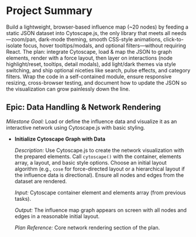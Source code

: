 # Project Summary

Build a lightweight, browser-based influence map (~20 nodes) by feeding a static JSON dataset into Cytoscape.js, the only library that meets all needs—zoom/pan, dark-mode theming, smooth CSS-style animations, click-to-isolate focus, hover tooltips/modals, and optional filters—without requiring React. The plan: integrate Cytoscape, load & map the JSON to graph elements, render with a force layout, then layer on interactions (node highlight/reset, tooltips, detail modals), add light/dark themes via style switching, and ship optional niceties like search, pulse effects, and category filters. Wrap the code in a self-contained module, ensure responsive resizing, cross-browser testing, and document how to update the JSON so the visualization can grow painlessly down the line.

## Epic: **Data Handling & Network Rendering**

_Milestone Goal:_ Load or define the influence data and visualize it as an interactive network using Cytoscape.js with basic styling.

- **Initialize Cytoscape Graph with Data**

  _Description:_ Use Cytoscape.js to create the network visualization with the prepared elements. Call `cytoscape()` with the container, elements array, a layout, and basic style options. Choose an initial layout algorithm (e.g., `cose` for force-directed layout or a hierarchical layout if the influence data is directional). Ensure all nodes and edges from the dataset are rendered.

  _Input:_ Cytoscape container element and elements array (from previous tasks).

  _Output:_ The influence map graph appears on screen with all nodes and edges in a reasonable initial layout.

  _Plan Reference:_ Core network rendering section of the plan.
